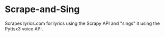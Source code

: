 # Scrape-and-Sing
Scrapes lyrics.com for lyrics using the Scrapy API and "sings" it using the Pyttsx3 voice API.
